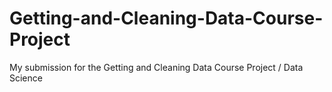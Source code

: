 # Getting-and-Cleaning-Data-Course-Project
My submission for the Getting and Cleaning Data Course Project / Data Science
